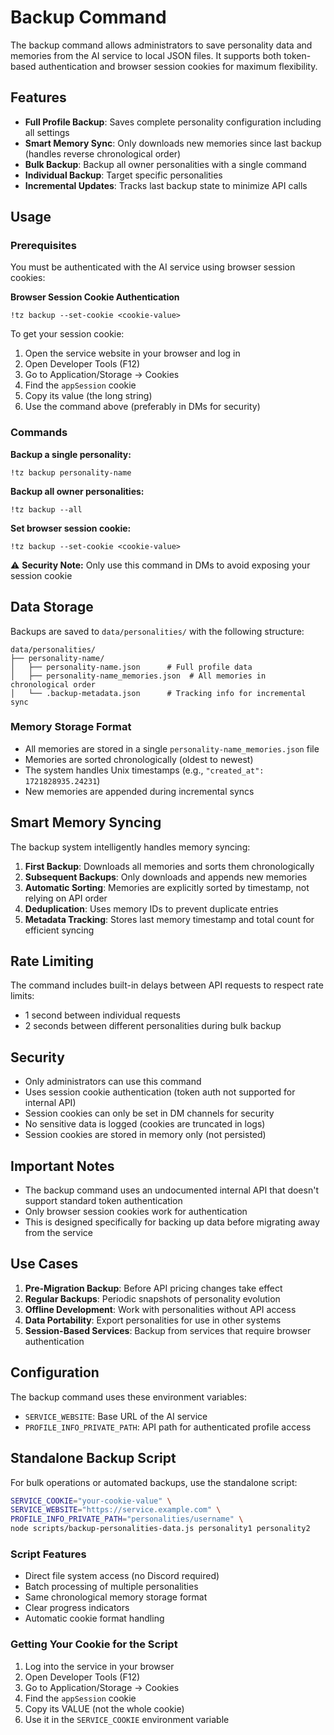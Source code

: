 # Backup Command

The backup command allows administrators to save personality data and memories from the AI service to local JSON files. It supports both token-based authentication and browser session cookies for maximum flexibility.

## Features

- **Full Profile Backup**: Saves complete personality configuration including all settings
- **Smart Memory Sync**: Only downloads new memories since last backup (handles reverse chronological order)
- **Bulk Backup**: Backup all owner personalities with a single command
- **Individual Backup**: Target specific personalities
- **Incremental Updates**: Tracks last backup state to minimize API calls

## Usage

### Prerequisites

You must be authenticated with the AI service using browser session cookies:

**Browser Session Cookie Authentication**
```
!tz backup --set-cookie <cookie-value>
```

To get your session cookie:
1. Open the service website in your browser and log in
2. Open Developer Tools (F12)
3. Go to Application/Storage → Cookies
4. Find the `appSession` cookie
5. Copy its value (the long string)
6. Use the command above (preferably in DMs for security)

### Commands

**Backup a single personality:**
```
!tz backup personality-name
```

**Backup all owner personalities:**
```
!tz backup --all
```

**Set browser session cookie:**
```
!tz backup --set-cookie <cookie-value>
```
⚠️ **Security Note:** Only use this command in DMs to avoid exposing your session cookie

## Data Storage

Backups are saved to `data/personalities/` with the following structure:
```
data/personalities/
├── personality-name/
│   ├── personality-name.json      # Full profile data
│   ├── personality-name_memories.json  # All memories in chronological order
│   └── .backup-metadata.json      # Tracking info for incremental sync
```

### Memory Storage Format

- All memories are stored in a single `personality-name_memories.json` file
- Memories are sorted chronologically (oldest to newest)
- The system handles Unix timestamps (e.g., `"created_at": 1721828935.24231`)
- New memories are appended during incremental syncs

## Smart Memory Syncing

The backup system intelligently handles memory syncing:

1. **First Backup**: Downloads all memories and sorts them chronologically
2. **Subsequent Backups**: Only downloads and appends new memories
3. **Automatic Sorting**: Memories are explicitly sorted by timestamp, not relying on API order
4. **Deduplication**: Uses memory IDs to prevent duplicate entries
5. **Metadata Tracking**: Stores last memory timestamp and total count for efficient syncing

## Rate Limiting

The command includes built-in delays between API requests to respect rate limits:
- 1 second between individual requests
- 2 seconds between different personalities during bulk backup

## Security

- Only administrators can use this command
- Uses session cookie authentication (token auth not supported for internal API)
- Session cookies can only be set in DM channels for security
- No sensitive data is logged (cookies are truncated in logs)
- Session cookies are stored in memory only (not persisted)

## Important Notes

- The backup command uses an undocumented internal API that doesn't support standard token authentication
- Only browser session cookies work for authentication
- This is designed specifically for backing up data before migrating away from the service

## Use Cases

1. **Pre-Migration Backup**: Before API pricing changes take effect
2. **Regular Backups**: Periodic snapshots of personality evolution
3. **Offline Development**: Work with personalities without API access
4. **Data Portability**: Export personalities for use in other systems
5. **Session-Based Services**: Backup from services that require browser authentication

## Configuration

The backup command uses these environment variables:
- `SERVICE_WEBSITE`: Base URL of the AI service
- `PROFILE_INFO_PRIVATE_PATH`: API path for authenticated profile access

## Standalone Backup Script

For bulk operations or automated backups, use the standalone script:

```bash
SERVICE_COOKIE="your-cookie-value" \
SERVICE_WEBSITE="https://service.example.com" \
PROFILE_INFO_PRIVATE_PATH="personalities/username" \
node scripts/backup-personalities-data.js personality1 personality2
```

### Script Features
- Direct file system access (no Discord required)
- Batch processing of multiple personalities
- Same chronological memory storage format
- Clear progress indicators
- Automatic cookie format handling

### Getting Your Cookie for the Script
1. Log into the service in your browser
2. Open Developer Tools (F12)
3. Go to Application/Storage → Cookies
4. Find the `appSession` cookie
5. Copy its VALUE (not the whole cookie)
6. Use it in the `SERVICE_COOKIE` environment variable